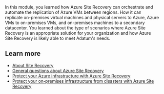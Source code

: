In this module, you learned how Azure Site Recovery can orchestrate and automate the replication of Azure VMs between regions. How it can replicate on-premises virtual machines and physical servers to Azure, Azure VMs to on-premises VMs, and on-premises machines to a secondary datacenter. You learned about the type of scenarios where Azure Site Recovery is an appropriate solution for your organization and how Azure Site Recovery is likely able to meet Adatum's needs.

## Learn more

- [About Site Recovery](/azure/site-recovery/site-recovery-overview)
- [General questions about Azure Site Recovery](/azure/site-recovery/site-recovery-faq)
- [Protect your Azure infrastructure with Azure Site Recovery](/training/modules/protect-infrastructure-with-site-recovery/)
- [Protect your on-premises infrastructure from disasters with Azure Site Recovery](/training/modules/protect-on-premises-infrastructure-with-azure-site-recovery/)
